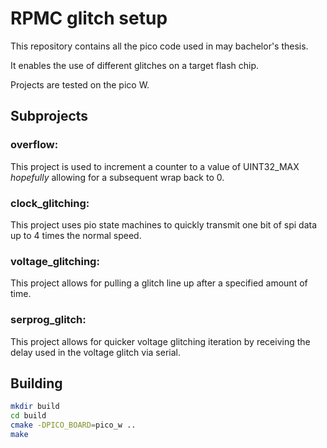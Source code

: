 # RPMC glitch setup

This repository contains all the pico code used in may bachelor's thesis.

It enables the use of different glitches on a target flash chip.

Projects are tested on the pico W.

## Subprojects

### overflow:

This project is used to increment a counter to a value of UINT32_MAX *hopefully* allowing for a subsequent wrap back to 0.

### clock_glitching:

This project uses pio state machines to quickly transmit one bit of spi data up to 4 times the normal speed.

### voltage_glitching:

This project allows for pulling a glitch line up after a specified amount of time.

### serprog_glitch:

This project allows for quicker voltage glitching iteration by receiving the delay used in the voltage glitch via serial.

## Building

```sh
mkdir build
cd build
cmake -DPICO_BOARD=pico_w ..
make
```
